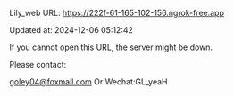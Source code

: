 Lily_web URL: https://222f-61-165-102-156.ngrok-free.app

Updated at: 2024-12-06 05:12:42

If you cannot open this URL, the server might be down.

Please contact: 

goley04@foxmail.com Or Wechat:GL_yeaH
